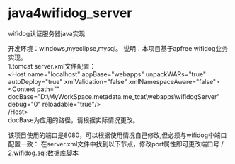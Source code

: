 java4wifidog_server
===================

wifidog认证服务器java实现

开发环境：windows,myeclipse,mysql。
说明：本项目基于apfree wifidog业务实现。<br>
1.tomcat server.xml文件配置：<br>
\<Host name="localhost" appBase="webapps" unpackWARs="true" autoDeploy="true" xmlValidation="false" xmlNamespaceAware="false"><br>
    \<Context path="" docBase="D:\MyWorkSpace.metadata.me_tcat\webapps\wifidogServer" debug="0" reloadable="true"/><br>
/Host><br>
docBase为应用的路径，请根据实际情况更改。<br>

该项目使用的端口是8080，可以根据使用情况自己修改,但必须与wifidog中端口配置一致：
在server.xml文件中找到以下节点，修改port属性即可更改端口号
/<Connector port="8080" protocol="HTTP/1.1" connectionTimeout="20000" redirectPort="8443" />  2.wifidog.sql:数据库脚本

